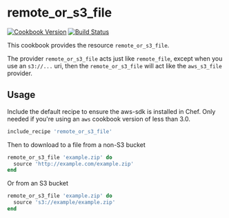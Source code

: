 # remote_or_s3_file
[![Cookbook Version](https://img.shields.io/cookbook/v/remote_or_s3_file.svg?style=flat)](https://supermarket.chef.io/cookbooks/remote_or_s3_file)
[![Build Status](https://travis-ci.org/meringu/remote_or_s3_file.svg?branch=master)](https://travis-ci.org/meringu/remote_or_s3_file)

This cookbook provides the resource `remote_or_s3_file`.

The provider `remote_or_s3_file` acts just like `remote_file`, except when you
use an `s3://...` uri, then the `remote_or_s3_file` will act like the
`aws_s3_file` provider.

## Usage

Include the default recipe to ensure the aws-sdk is installed in Chef. Only
needed if you're using an `aws` cookbook version of less than 3.0.

```ruby
include_recipe 'remote_or_s3_file'
```

Then to download to a file from a non-S3 bucket

```ruby
remote_or_s3_file 'example.zip' do
  source 'http://example.com/example.zip'
end
```

Or from an S3 bucket

```ruby
remote_or_s3_file 'example.zip' do
  source 's3://example/example.zip'
end
```
